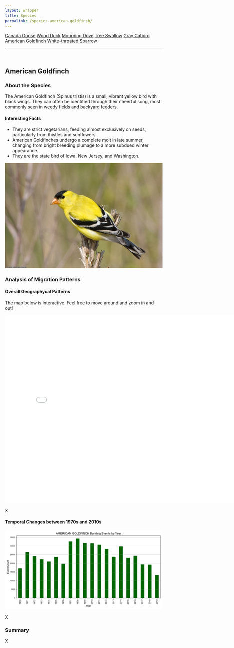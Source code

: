 ```yaml
---
layout: wrapper
title: Species
permalink: /species-american-goldfinch/
---
```

<div class="flex">
    <a href="/species/" class="button">Canada Goose</a>
    <a href="/species-wood-duck/" class="button">Wood Duck</a>
    <a href="/species-mourning-dove/" class="button">Mourning Dove</a>
    <a href="/species-tree-swallow/" class="button">Tree Swallow</a>
    <a href="/species-gray-catbird/" class="button">Gray Catbird</a>
    <a href="/species-american-goldfinch/" class="button">American Goldfinch</a>
    <a href="/species-white-throated-sparrow/" class="button">White-throated Sparrow</a>
</div>
<hr>
<br>
<h2>American Goldfinch</h2>
<div>
    <h3>About the Species</h3>
    <div>
      <p>The American Goldfinch (Spinus tristis) is a small, vibrant yellow bird with black wings. They can often be identified through their cheerful song, most commonly seen in weedy fields and backyard feeders.</p>
      <h4>Interesting Facts</h4>
      <ul>
        <li>They are strict vegetarians, feeding almost exclusively on seeds, particularly from thistles and sunflowers.</li>
        <li>American Goldfinches undergo a complete molt in late summer, changing from bright breeding plumage to a more subdued winter appearance.</li>
        <li>They are the state bird of Iowa, New Jersey, and Washington.</li>
      </ul>
      <img src="/figures/american-goldfinch.jpg" alt="https://celebrateurbanbirds.org/learn/birds/focal-species/american-goldfinch/" class="image">
    </div>
</div>

<div>
    <h3>Analysis of Migration Patterns</h3>
    <div>
        <h4>Overall Geographycal Patterns</h4>
        <p class="italic">The map below is interactive. Feel free to move around and zoom in and out!</p>
        <iframe src="/assets/species-geo-maps/american_goldfinch_banding_map.html" width="800" height="600" frameborder="0"></iframe>
        <p>X</p>
    </div>
    <div>
        <h4>Temporal Changes between 1970s and 2010s</h4>
        <img src="/figures/species-banding/american_goldfinch_banding_by_year.png" alt="american_goldfinch_banding_by_year"  class="graph-img">
        <p>X</p>
    </div>
    <div>
        <h3>Summary</h3>
        <p>X</p>
    </div>


</div>

